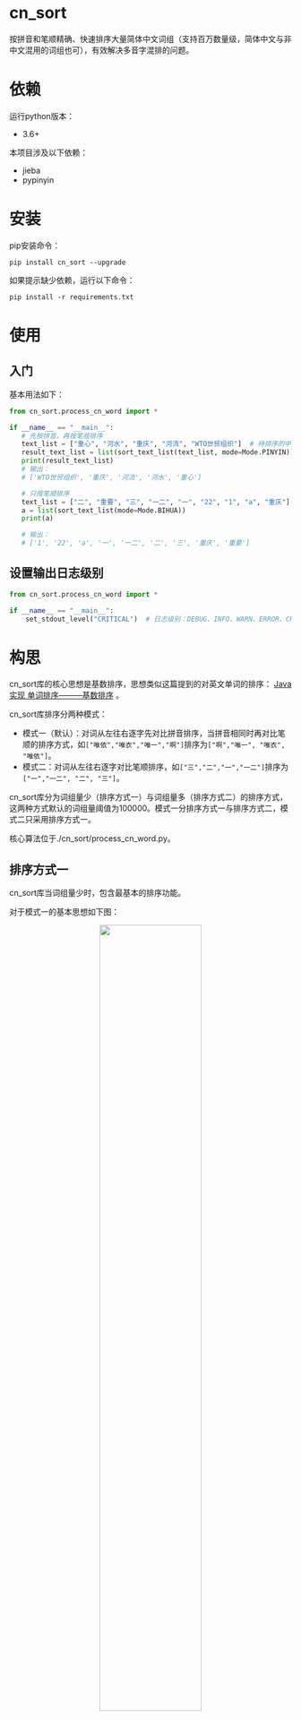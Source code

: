 ﻿# cn_sort

按拼音和笔顺精确、快速排序大量简体中文词组（支持百万数量级，简体中文与非中文混用的词组也可），有效解决多音字混排的问题。

# 依赖

运行python版本：

+ 3.6+

本项目涉及以下依赖：

+ jieba
+ pypinyin

# 安装

pip安装命令：

```shell
pip install cn_sort --upgrade
```

如果提示缺少依赖，运行以下命令：

```shell
pip install -r requirements.txt
```

# 使用

## 入门

基本用法如下：

```python
from cn_sort.process_cn_word import *

if __name__ == "__main__":
   # 先按拼音，再按笔顺排序
   text_list = ["重心", "河水", "重庆", "河流", "WTO世贸组织"]  # 待排序的中文词组列表
   result_text_list = list(sort_text_list(text_list, mode=Mode.PINYIN))  # mode=Mode.pinyin可以不写
   print(result_text_list)
   # 输出：
   # ['WTO世贸组织', '重庆', '河流', '河水', '重心']

   # 只按笔顺排序
   text_list = ["二", "重要", "三", "一二", "一", "22", "1", "a", "重庆"]  # 待排序的中文词组列表
   a = list(sort_text_list(mode=Mode.BIHUA))
   print(a)

   # 输出：
   # ['1', '22', 'a', '一', '一二', '二', '三', '重庆', '重要']
```

## 设置输出日志级别

```python
from cn_sort.process_cn_word import *

if __name__ == "__main__":
    set_stdout_level("CRITICAL")  # 日志级别：DEBUG、INFO、WARN、ERROR、CRITIAL
```

# 构思

cn_sort库的核心思想是基数排序，思想类似这篇提到的对英文单词的排序： [Java 实现 单词排序———基数排序](https://www.jianshu.com/p/3331930a90bf) 。

cn_sort库排序分两种模式：

* 模式一（默认）：对词从左往右逐字先对比拼音排序，当拼音相同时再对比笔顺的排序方式，如`["唯依","唯衣","唯一","啊"]`排序为`["啊","唯一", "唯衣", "唯依"]`。
* 模式二：对词从左往右逐字对比笔顺排序，如`["三","二","一","一二"]`排序为`["一","一二", "二", "三"]`。

cn_sort库分为词组量少（排序方式一）与词组量多（排序方式二）的排序方式，这两种方式默认的词组量阈值为100000。模式一分排序方式一与排序方式二，模式二只采用排序方式一。

核心算法位于./cn_sort/process_cn_word.py。

## 排序方式一

cn_sort库当词组量少时，包含最基本的排序功能。

对于模式一的基本思想如下图：

<div align="center">
  <img src="https://github.com/bmxbmx3/cn_sort/blob/master/readme_pic/%E8%AF%8D%E7%BB%84%E9%87%8F%E5%B0%91.png" width="60%"/>
  <br>词组量少时的排序思想</br>
  <br></br>
</div>

①每个词用pypinyin转化为拼音二维组。

②各字按其拼音和笔顺查表，转化为优先级二维组（列数以所有词的最大长度为界，短于该长度的词末尾补0）

③从最低位往最高位，对优先级二维数组纵向采用python的tim排序，横向采用基数排序。

④查表，将优先级二维数组恢复为排序好的词组。

对于模式二，只需把词组拆成字，再按笔顺转换成对应的优先级二维组即可，原理同上。

## 排序方式二

cn_sort库当词组量多时，采用多进程提高运算速度。先将词组量按cpu数-1来分段，用cpu数-1个生产者进程处理这分段后的词组量，为了提高运行速度，采用jieba分割并过滤出重复的词元，最后将这些词元放于1个消费者进程中，按词组量少时的情况排序，最后再按每个词间的'\n'
定位标志，重新恢复成排序好的词组。大体构思如下：

<div align="center">
  <img src="https://github.com/bmxbmx3/cn_sort/blob/master/readme_pic/%E8%AF%8D%E7%BB%84%E9%87%8F%E5%A4%9A.png" width="60%"/>
  <br>词组量多时的排序思想</br>
  <br></br>
</div>

为了便于对多进程处理中文排序的理解，我这里写了一个demo：

```python
from multiprocessing import *
from multiprocessing.pool import Pool
from openpyxl import Workbook
from time import *


# 这里替换为生产者与消费者进程，包括中文排序
def write_to_excel(num_split):
    index = num_split[0]  # 第index个进程
    num_list = num_split[1]  # 顺序分割后的数据量

    # 写入文件
    wb = Workbook()
    ws = wb.create_sheet("newSheet")
    for i in range(len(num_list)):
        ws.cell(row=i + 1, column=1).value = num_list[i]
    wb.save('test' + str(index) + '.xlsx')
    print("正在生成第" + str(index + 1) + "个文件")


if __name__ == "__main__":

    # 计算程序运行时间
    start_time = time()

    # 原始数据
    num = list(range(1, 1000000 + 1))

    # 分割数据量
    n = 100
    num_split = []
    quotient, remainder = divmod(len(num), n)
    for i in range(n):
        first_index = i * quotient
        end_index = (i + 1) * quotient if i < n - 1 else None
        temp = num[first_index:end_index]
        num_split.append([i, temp])

    # 多进程处理数据（耗尽cpu算力）
    cpu_n = cpu_count()  # 获取cpu数，控制进程量
    pool = Pool(cpu_n)
    for i in range(n):
        pool.apply_async(func=write_to_excel, args=(num_split[i],))
    pool.close()
    pool.join()

    end_time = time()
    print("耗时" + str(end_time - start_time))
```

在这个demo基础上，cn_sort库增添了生产者与消费者进程，以及进程间的通信。

当多进程任务切换频繁出现错误时，应将程序入口放在`if __name__=="__main__":`下执行，除此以外，sort_text_list函数的freeze参数应设置为True：

```python
if __name__ == "__main__":
    set_stdout_level("INFO")
    sort_text_list(["992", "3.", "2.", "重庆", "人民", "Awsl"] * 1000000, freeze=True)

    # 一百万词组量排序输出
    # 2021-03-02 16:36:45,611 - all - INFO - get_text_spit_list函数运行时间为0.182560s
    # 2021-03-02 16:36:48,230 - all - INFO - get_word_dict函数运行时间为0.222509s
    # 2021-03-02 16:37:00,198 - all - INFO - 分词进程1已切割8个不重复的词
    # 2021-03-02 16:37:00,314 - all - INFO - 分词进程9已切割8个不重复的词
    # 2021-03-02 16:37:00,327 - all - INFO - 分词进程5已切割8个不重复的词
    # 2021-03-02 16:37:00,389 - all - INFO - 分词进程3已切割8个不重复的词
    # 2021-03-02 16:37:00,390 - all - INFO - 分词进程10已切割8个不重复的词
    # 2021-03-02 16:37:00,397 - all - INFO - 分词进程2已切割8个不重复的词
    # 2021-03-02 16:37:00,417 - all - INFO - 分词进程4已切割8个不重复的词
    # 2021-03-02 16:37:00,490 - all - INFO - 分词进程11已切割8个不重复的词
    # 2021-03-02 16:37:00,493 - all - INFO - 分词进程6已切割8个不重复的词
    # 2021-03-02 16:37:00,558 - all - INFO - 分词进程7已切割8个不重复的词
    # 2021-03-02 16:37:00,598 - all - INFO - 分词进程8已切割8个不重复的词
    # 2021-03-02 16:37:00,598 - all - INFO - 分词总结果为7个不重复的词
    # 2021-03-02 16:37:02,306 - all - INFO - multiprocess_split_text_list函数运行时间为16.693209s
    # 2021-03-02 16:37:02,308 - all - INFO - hadle_seged_text_word函数运行时间为0.000000s
    # 2021-03-02 16:37:02,448 - all - INFO - sort_text_list函数运行时间为18.033616s
```

## 设置词组量阈值

如果你要更改使用排序方式一与排序方式二之间的词组量阈值，可对sort_text_list函数的threshold参数进行调整：

```python
from cn_sort.process_cn_word import *

if __name__ == "__main__":
    set_stdout_level("INFO")
    sort_text_list(["992", "人民", "Awsl"] * 100000, freeze=True, threshold=5000)

    # 所处理的词组量为3*100000=300000，大于阈值5000，此时cn_sort采用排序方式二
```

## 注意

pypinyin会将一个字的不同声调标注为这种形式：如“啊”字，四种声调及轻声标注为a（轻声）、a1（平声）、a2（上声）、a3（去声）、a4（入声）。

## 日志

cn_sort库保存了中文排序各函数运行的记录。

如果有找不到优先级的词，即pyinyin无法发现该词对应的拼音（表明该词有待收入优先级表中），该记录会存于当前文件夹下所生成的error.log中，显示示例如下：

```locale
2019-10-31 00:34:29,922 - error - ERROR - 无法找到词语“→
”中的拼音索引为“→”
2019-10-31 00:34:48,193 - error - ERROR - 无法找到词语“→
”中的拼音索引为“→”
2021-02-28 17:15:10,143 - error - ERROR - 无法找到词语“→
”中的拼音索引为“→”
``` 

如果你想观察cn_sort库各函数运行的时间等细节，该记录会存于当前文件夹下所生成的all.log中，显示示例如下：

```locale
2021-03-02 16:28:18,582 - all - INFO - multiprocess_split_text_list函数运行时间为19.873153s
2021-03-02 16:28:18,584 - all - INFO - hadle_seged_text_word函数运行时间为0.000000s
2021-03-02 16:28:18,727 - all - INFO - sort_text_list函数运行时间为21.789078s
2021-03-02 16:28:26,124 - all - INFO - radix_sort函数运行时间为2.552099s
2021-03-02 16:36:45,611 - all - INFO - get_text_spit_list函数运行时间为0.182560s
2021-03-02 16:36:48,230 - all - INFO - get_word_dict函数运行时间为0.222509s
2021-03-02 16:37:00,198 - all - INFO - 分词进程1已切割8个不重复的词
2021-03-02 16:37:00,314 - all - INFO - 分词进程9已切割8个不重复的词
2021-03-02 16:37:00,327 - all - INFO - 分词进程5已切割8个不重复的词
2021-03-02 16:37:00,389 - all - INFO - 分词进程3已切割8个不重复的词
2021-03-02 16:37:00,390 - all - INFO - 分词进程10已切割8个不重复的词
2021-03-02 16:37:00,397 - all - INFO - 分词进程2已切割8个不重复的词
2021-03-02 16:37:00,417 - all - INFO - 分词进程4已切割8个不重复的词
2021-03-02 16:37:00,490 - all - INFO - 分词进程11已切割8个不重复的词
2021-03-02 16:37:00,493 - all - INFO - 分词进程6已切割8个不重复的词
2021-03-02 16:37:00,558 - all - INFO - 分词进程7已切割8个不重复的词
2021-03-02 16:37:00,598 - all - INFO - 分词进程8已切割8个不重复的词
2021-03-02 16:37:00,598 - all - INFO - 分词总结果为7个不重复的词
```

# 效果（粗略计算）

试验环境（华硕，已用5年）：

* 系统：Windows 10专业版（64位）
* 处理器： Intel(R) Core(TM) i5-4200H CPU @ 2.80 GHz 2.79 GHz
* 已安装内存：12.0 GB

当词组量<=100000时，对于万级的词组量排序速度大概能控制在1-2秒，十万级的词组量大概能控制在5-10秒。

当词组量>100000时，对于百万级的词组量，排序速度可控制在15-30秒。

process_cn_word.py（含核心算法）主要函数运行时间测试如下：

```python
from cn_sort.process_cn_word import *

if __name__ == "__main__":
    set_stdout_level("INFO")
    print(list(sort_text_list(["awsl", ",wa", "重要", "重庆", "人民", "Awsl"])))

# 输出
# 2021-03-01 12:59:53,215 - all - INFO - handle_text_word函数运行时间为0.000000s
# 2021-03-01 12:59:53,218 - all - INFO - sort_text_list函数运行时间为0.003029s
# 2021-03-01 12:59:53,352 - all - INFO - get_word_dict函数运行时间为0.130002s
# 2021-03-01 12:59:53,355 - all - INFO - radix_sort函数运行时间为0.000000s
# [',wa', 'Awsl', 'awsl', '重庆', '人民', '重要']
```

可见cn_sort库主要耗时在对all_word表（字符优先级表，json文件）的I/O传输上（get_word_dict函数预先获取all_word表以用于排序）。

# 缺陷

此版（第一版）对汉字排序的基本思想，其实属于基数排序的一种：最低位优先基数排序。特别是这篇介绍基数排序相关算法的文章：[常见的五类排序算法图解和实现（多关键字排序：基数排序以及各个排序算法的总结）](https://www.cnblogs.com/kubixuesheng/p/4374225.html)
原来基数排序还有最高位基数排序算法、链式基数排序算法等。这让我突然意识到之前对词组转换为优先级二维组时补0的操作，可能反而给空间复杂度造成了负担，也许换成链式基数排序算法能解决这一问题，而且最高位基数排序算法我也未曾尝试过，想看一下后续如果用它相比最低位基数排序算法在时间复杂度上有没有较大的提升。

同时我也发现，受限于排序算法的稳定性，若词组中大量出现相同或者相近的词，以及词的长度出现某几个词很长而其余的词都很短的情况，程序运行的效率会严重下降。

我所查阅的资料中，算法导论含有用最高位基数排序算法（MSD）对英文单词逐级排序的描述：[Algorithms: String Sorts](https://www.informit.com/articles/article.aspx?p=2180073) 。
后面我会花点时间好好研究一下MSD的原理，看能否应用到第二版cn_sort库中。

# 表结构

预先收集好两万多个汉字的笔顺与拼音，并排序好汉字的优先级，存储于./cn_sort/res/chinese_words.db，为了pip安装时提高速度，将chinese_words.db精简为json文件，存于./cn_sort/res/all_word.json（预置的汉字优先级表）。

预置的汉字优先级表all_word.json，是采取以空间换时间的思想，将两万多个汉字罗列出它们按拼音和笔顺作标准共同排序下的优先级（对应all_word表中的evaluation_level字段），这样利用hash表的特性，对于一个字能迅速找出它的优先级，从而提高排序速度。

同时为了解决多音字排序的问题，比如`['重要','重庆']`排序为`['重庆','重要']`
，我顺带将一字多音（含轻声）的情况纳入汉字优先级表中，同时为了让cn_sort库更具通用性，all_word表也扩展收入了大小写字母、数字、标点符号等字符，将它们的优先级设在汉字的优先级之前，同时将pypinyin未能识别以及all_word表未收录的字的优先级标注为0（优先级最高）。

表结构如下：

<div align="center">
  <img src="https://github.com/bmxbmx3/cn_sort/blob/master/readme_pic/%E8%A1%A8%E6%A8%A1%E5%9E%8B.png" width="60%"/>
  <br>表模型</br>
  <br></br>
</div>

各表截图：

<div align="center">
  <img src="https://github.com/bmxbmx3/cn_sort/blob/master/readme_pic/pinyin%E8%A1%A8.png" width="60%"/>
  <br>pinyin表</br>
  <br></br>
</div>

<div align="center">
  <img src="https://github.com/bmxbmx3/cn_sort/blob/master/readme_pic/word_pinyin%E8%A1%A8.png" width="60%"/>
  <br>word_pinyin表</br>
  <br></br>
</div>

<div align="center">
  <img src="https://github.com/bmxbmx3/cn_sort/blob/master/readme_pic/bihua%E8%A1%A8.png" width="60%"/>
  <br>bihua表</br>
  <br></br>
</div>

<div align="center">
  <img src="https://github.com/bmxbmx3/cn_sort/blob/master/readme_pic/word%E8%A1%A8.png" width="60%"/>
  <br>word表</br>
  <br></br>
</div>

<div align="center">
  <img src="https://github.com/bmxbmx3/cn_sort/blob/master/readme_pic/all_word%E8%A1%A8.png" width="60%"/>
  <br>all_word表</br>
  <br></br>
</div>

我制作all_word表标注汉字加其他字符的优先级的基本思路：

1. 收集汉字所有可能的拼音，将它们按英文单词排序获得拼音的优先级，存于pinyin表中。
2. 收集两万多个汉字，将pinyin表中拼音的优先级标注在这些汉字上，存于word_pinyin表中。
3. 收集汉字所有可能的笔顺，将它们按笔顺数排序获得笔顺的优先级，存于bihua表中。
4. 按笔顺和拼音作为排序标准（拼音为主，笔顺为辅），排序两万多个汉字的优先级，存于word表中。同时为了区分多音字，将一字多音用“字_音”的标识符（对应word表中的signature字段）标明唯一的多音字，比如将“啊”表示为“啊_
   a”、“啊_a1”、“啊_a2”、“啊_a3”、“啊_a4”的标识符。
5. 将其他字符（大小写字母、数字、标点符号）的优先级与来自word表中汉字的优先级共同存入all_word表中。

# 引申

其实在设计第一版之前，我还见到一种最原始的中文排序思想，参考这篇文章：[Python 中文排序](https://www.jianshu.com/p/715c21c90919)
。这篇文章被转载了很多次，所贴链接的那篇文章作者我也不太确定是不是原作者，不过他的想法是对于两个词，先从前往后比较拼音的优先级，若拼音优先级相同再比较笔划的优先级，最后比较词长——这是很容易想到的一种中文排序思路，可以用于小规模的中文词汇的排序，但若规模放大，我试过这种排序的效率严重下降，正好自己那段时间学数据结构的知识，又重新设计了一种基数排序中文词汇的方法，万级的规模下效率相比原来有了进一步提升。

当然对这个词汇转化而来的优先级二维数组，还有一种加权排序的思想，如这篇文章：[英文字符串排序算法](https://www.cnblogs.com/Narule/p/12852317.html)
。即从词的开头往后依次对各位字赋予逐渐减少的权重（因为中文排序最原始的思想是从词的第一位往后比较，权重逐渐减少即重要程度从前往后依次降低），然后对词按所组成各字的优先级计算加权和，代表了该词的优先级，最后比较词的优先级即可达到词汇排序的效果。但是这种思想有些弊端，一是权重的选取可以是任意的，不好把握，二是各权值之间必须相差足够大，对词计算后的优先级才能有明显的区分——有点类似TOPSIS算法。碍于计算机对精度的处理，若权值取得不够好，中文排序也差强人意，但若权值相差足够大，万级数量的汉字按其优先级与权值相乘后反而可能会造成溢出。我不太推荐这种加权排序的思想。

也许有人会问我做这个按笔顺与拼音排序的库有什么用，直接按拼音排序有何不可？其实早年有人提出过按笔顺排序是中国特有的排序方式，特别是正式会议的名单中，姓名的排序按笔顺就显得有必要了。我所搜集到的相关资料如下：

* [汉字排序就按中国传统来](http://m.cfan.com.cn/pcarticle/110309)
* [汉字排序——笔画序之议](https://zhuanlan.zhihu.com/p/22474563https://zhuanlan.zhihu.com/p/22474563)
* [按姓氏笔画排序和按姓名笔画排序的规则是什么？](https://www.zhihu.com/question/50695431)
* [按笔画顺序排列是中国特色的名单排序方法](https://zhuanlan.zhihu.com/p/26652690)

也有很多人对这种排序进行过讨论，比如[按姓氏笔画排序在程序中是怎么实现的？](https://bbs.csdn.net/topics/200018185)

当然也有像如段首文字排序、字典的编纂、五笔打字等也会用到按笔顺的排序理念。

随着时代的进步，人们更习惯于打字代替手写，可能会慢慢忽略按笔顺排序的重要性，所以我的cn_sort库也兼具按拼音排序的功能，特别是设计成拼音为主、笔顺为辅的排序方式，以符合人们的习惯。

除此之外，由中文词汇的排序可以扩展到更通用的情况：一个元素同时有多个属性，这些属性按重要程度贡献了元素的排序优先级，一个对象由多个这样的元素按一定顺序组成，现在的要求是对多个对象从前往后按元素的优先级排序。在中文排序的例子中，对象是词，元素是汉字，字同时有拼音（包含多音字）和笔划这两种属性，且汉字以万计；在英文排序的例子中，对象是词，元素是字母，字母同时只有单词表中的顺序属性（大小写也可看做顺序这一属性），且字母只有26个——显然英文排序的情况要比中文排序简单的多，若是推广到中英文混合排序，即词汇中夹杂着汉字与字母，或者更复杂一些，再加上符号，情况变得更困难了，比如知乎的这个问题，涉及对牌照的排序：[要对汽车牌照进行链式基数排序，折半查找，按城市分块索引查找，要求使用顺序表、静态链表等数据结构。?](https://www.zhihu.com/question/27405561)
——就目前来看，词汇排序的首要任务是按所组成语素的优先级，把多个词汇转变成一个二维数组，后面的重点是选用什么样的方法对这个二维数组进行处理来达到词汇排序的效果。

# TODO

## 完善readme

* [ ] 更新表结构部分
* [ ] 介绍排序方式二的多进程机制

## 编程

* [ ] 尝试采用最高位基数排序算法提高速度
* [ ] 尝试采用链式基数排序算法节省空间
* [ ] 更新modify_db/new_chinese_words.db的数据

## 部署

* [ ] 更改项目为github action打包部署
* [ ] 迁移项目到gitee

# 声明

cn_sort库为本人（bmxbmx3）设计，若要转载readme.md中的内容或者调用本库，请注明引用或转载，侵权必究。
